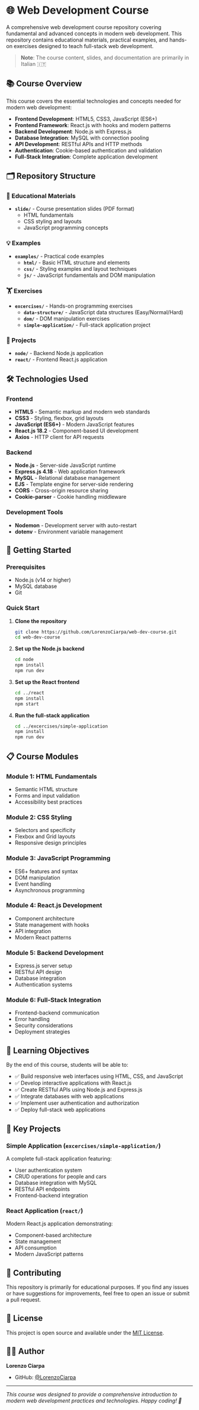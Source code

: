 # 🌐 Web Development Course

A comprehensive web development course repository covering fundamental and advanced concepts in modern web development. This repository contains educational materials, practical examples, and hands-on exercises designed to teach full-stack web development.

> **Note**: The course content, slides, and documentation are primarily in Italian 🇮🇹

## 📚 Course Overview

This course covers the essential technologies and concepts needed for modern web development:

- **Frontend Development**: HTML5, CSS3, JavaScript (ES6+)
- **Frontend Framework**: React.js with hooks and modern patterns
- **Backend Development**: Node.js with Express.js
- **Database Integration**: MySQL with connection pooling
- **API Development**: RESTful APIs and HTTP methods
- **Authentication**: Cookie-based authentication and validation
- **Full-Stack Integration**: Complete application development

## 🗂️ Repository Structure

### 📖 Educational Materials
- **`slide/`** - Course presentation slides (PDF format)
  - HTML fundamentals
  - CSS styling and layouts
  - JavaScript programming concepts

### 💡 Examples
- **`examples/`** - Practical code examples
  - **`html/`** - Basic HTML structure and elements
  - **`css/`** - Styling examples and layout techniques
  - **`js/`** - JavaScript fundamentals and DOM manipulation

### 🏋️ Exercises
- **`excercises/`** - Hands-on programming exercises
  - **`data-structure/`** - JavaScript data structures (Easy/Normal/Hard)
  - **`dom/`** - DOM manipulation exercises
  - **`simple-application/`** - Full-stack application project

### 🚀 Projects
- **`node/`** - Backend Node.js application
- **`react/`** - Frontend React.js application

## 🛠️ Technologies Used

### Frontend
- **HTML5** - Semantic markup and modern web standards
- **CSS3** - Styling, flexbox, grid layouts
- **JavaScript (ES6+)** - Modern JavaScript features
- **React.js 18.2** - Component-based UI development
- **Axios** - HTTP client for API requests

### Backend
- **Node.js** - Server-side JavaScript runtime
- **Express.js 4.18** - Web application framework
- **MySQL** - Relational database management
- **EJS** - Template engine for server-side rendering
- **CORS** - Cross-origin resource sharing
- **Cookie-parser** - Cookie handling middleware

### Development Tools
- **Nodemon** - Development server with auto-restart
- **dotenv** - Environment variable management

## 🚦 Getting Started

### Prerequisites
- Node.js (v14 or higher)
- MySQL database
- Git

### Quick Start

1. **Clone the repository**
   ```bash
   git clone https://github.com/LorenzoCiarpa/web-dev-course.git
   cd web-dev-course
   ```

2. **Set up the Node.js backend**
   ```bash
   cd node
   npm install
   npm run dev
   ```

3. **Set up the React frontend**
   ```bash
   cd ../react
   npm install
   npm start
   ```

4. **Run the full-stack application**
   ```bash
   cd ../excercises/simple-application
   npm install
   npm run dev
   ```

## 📋 Course Modules

### Module 1: HTML Fundamentals
- Semantic HTML structure
- Forms and input validation
- Accessibility best practices

### Module 2: CSS Styling
- Selectors and specificity
- Flexbox and Grid layouts
- Responsive design principles

### Module 3: JavaScript Programming
- ES6+ features and syntax
- DOM manipulation
- Event handling
- Asynchronous programming

### Module 4: React.js Development
- Component architecture
- State management with hooks
- API integration
- Modern React patterns

### Module 5: Backend Development
- Express.js server setup
- RESTful API design
- Database integration
- Authentication systems

### Module 6: Full-Stack Integration
- Frontend-backend communication
- Error handling
- Security considerations
- Deployment strategies

## 🎯 Learning Objectives

By the end of this course, students will be able to:

- ✅ Build responsive web interfaces using HTML, CSS, and JavaScript
- ✅ Develop interactive applications with React.js
- ✅ Create RESTful APIs using Node.js and Express.js
- ✅ Integrate databases with web applications
- ✅ Implement user authentication and authorization
- ✅ Deploy full-stack web applications

## 📁 Key Projects

### Simple Application (`excercises/simple-application/`)
A complete full-stack application featuring:
- User authentication system
- CRUD operations for people and cars
- Database integration with MySQL
- RESTful API endpoints
- Frontend-backend integration

### React Application (`react/`)
Modern React.js application demonstrating:
- Component-based architecture
- State management
- API consumption
- Modern JavaScript patterns

## 🤝 Contributing

This repository is primarily for educational purposes. If you find any issues or have suggestions for improvements, feel free to open an issue or submit a pull request.

## 📄 License

This project is open source and available under the [MIT License](LICENSE).

## 👨‍💻 Author

**Lorenzo Ciarpa**
- GitHub: [@LorenzoCiarpa](https://github.com/LorenzoCiarpa)

---

*This course was designed to provide a comprehensive introduction to modern web development practices and technologies. Happy coding! 🚀*